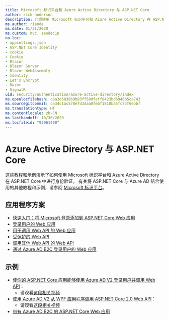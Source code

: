 ```yaml
---
title: Microsoft 标识平台和 Azure Active Directory 与 ASP.NET Core
author: rick-anderson
description: 介绍使用 Microsoft 标识平台和 Azure Active Directory 在 ASP.NET Core 对 Web 应用和 API 进行身份验证的相关主题。
ms.author: riande
ms.date: 01/21/2020
ms.custom: mvc, seodec18
no-loc:
- appsettings.json
- ASP.NET Core Identity
- cookie
- Cookie
- Blazor
- Blazor Server
- Blazor WebAssembly
- Identity
- Let's Encrypt
- Razor
- SignalR
uid: security/authentication/azure-active-directory/index
ms.openlocfilehash: c8a3d6838b9b93ff58dfaff8423bd6946b5ca743
ms.sourcegitcommit: ca34c1ac578e7d3daa0febf1810ba5fc74f60bbf
ms.translationtype: HT
ms.contentlocale: zh-CN
ms.lasthandoff: 10/30/2020
ms.locfileid: "93061400"
---
```

# <a name="azure-active-directory-with-aspnet-core"></a>Azure Active Directory 与 ASP.NET Core

这些教程和示例演示了如何使用 Microsoft 标识平台和 Azure Active Directory 在 ASP.NET Core 中进行身份验证。 有关将 ASP.NET Core 与 Azure AD 结合使用的其他教程和示例，请参阅 [Microsoft 标识平台](/azure/active-directory/develop/)。

## <a name="application-scenarios"></a>应用程序方案

* [快速入门：将 Microsoft 登录添加到 ASP.NET Core Web 应用](/azure/active-directory/develop/quickstart-v2-aspnet-core-webapp)
* [登录用户的 Web 应用](/azure/active-directory/develop/scenario-web-app-sign-user-overview?tabs=aspnetcore)
* [用于调用 Web API 的 Web 应用](/azure/active-directory/develop/scenario-web-app-call-api-overview)
* [受保护的 Web API](/azure/active-directory/develop/scenario-protected-web-api-overview)
* [调用其他 Web API 的 Web API](/azure/active-directory/develop/scenario-web-api-call-api-overview)
* [通过 Azure AD B2C 登录用户的 Web 应用](xref:security/authentication/azure-ad-b2c)

## <a name="samples"></a>示例

* [使你的 ASP.NET Core 应用能够使用 Azure AD V2 登录用户并调用 Web API](/samples/azure-samples/active-directory-aspnetcore-webapp-openidconnect-v2/enable-webapp-signin/)： 
  * 请观看[这段相关视频](https://channel9.msdn.com/Events/Build/2018/THR5001)
* [使用 Azure AD V2 从 WPF 应用程序调用 ASP.NET Core 2.0 Web API](/samples/azure-samples/active-directory-dotnet-native-aspnetcore-v2/calling-an-aspnet-core-web-api-from-a-wpf-application-using-azure-ad-v2/)： 
  * 请观看[这段相关视频](https://channel9.msdn.com/Events/Build/2018/THR5000)
* [带有 Azure AD B2C 的 ASP.NET Core Web 应用](/samples/azure-samples/active-directory-b2c-dotnetcore-webapp/an-aspnet-core-web-app-with-azure-ad-b2c/)
